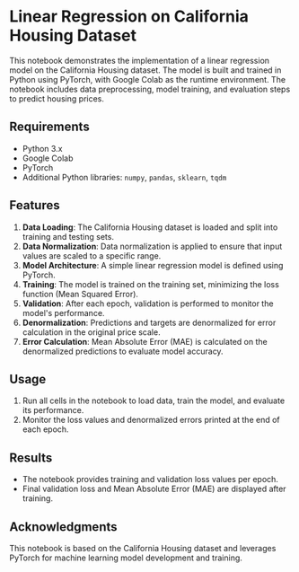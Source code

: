 # Linear Regression on California Housing Dataset

This notebook demonstrates the implementation of a linear regression model on the California Housing dataset. The model is built and trained in Python using PyTorch, with Google Colab as the runtime environment. The notebook includes data preprocessing, model training, and evaluation steps to predict housing prices.

## Requirements

- Python 3.x
- Google Colab
- PyTorch
- Additional Python libraries: `numpy`, `pandas`, `sklearn`, `tqdm`

## Features

1. **Data Loading**: The California Housing dataset is loaded and split into training and testing sets.
2. **Data Normalization**: Data normalization is applied to ensure that input values are scaled to a specific range.
3. **Model Architecture**: A simple linear regression model is defined using PyTorch.
4. **Training**: The model is trained on the training set, minimizing the loss function (Mean Squared Error).
5. **Validation**: After each epoch, validation is performed to monitor the model's performance.
6. **Denormalization**: Predictions and targets are denormalized for error calculation in the original price scale.
7. **Error Calculation**: Mean Absolute Error (MAE) is calculated on the denormalized predictions to evaluate model accuracy.

## Usage

1. Run all cells in the notebook to load data, train the model, and evaluate its performance.
2. Monitor the loss values and denormalized errors printed at the end of each epoch.

## Results

- The notebook provides training and validation loss values per epoch.
- Final validation loss and Mean Absolute Error (MAE) are displayed after training.

## Acknowledgments

This notebook is based on the California Housing dataset and leverages PyTorch for machine learning model development and training.
